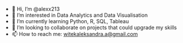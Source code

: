 - 👋 Hi, I’m @alexx213
- 👀 I’m interested in Data Analytics and Data Visualisation
- 🌱 I’m currently learning Python, R, SQL, Tableau
- 💞️ I’m looking to collaborate on projects that could upgrade my skills
- 📫 How to reach me: witekaleksandra.a@gmail.com

<!---
alexx213/alexx213 is a ✨ special ✨ repository because its `README.md` (this file) appears on your GitHub profile.
You can click the Preview link to take a look at your changes.
--->

